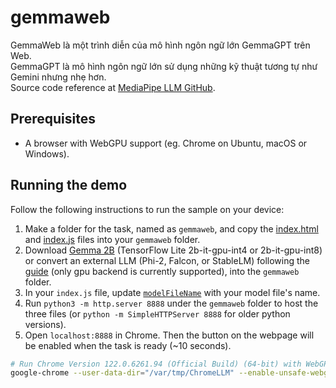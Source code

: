 # gemmaweb
GemmaWeb là một trình diễn của mô hình ngôn ngữ lớn GemmaGPT trên Web.  
GemmaGPT là mô hình ngôn ngữ lớn sử dụng những kỹ thuật tương tự như Gemini nhưng nhẹ hơn.  
Source code reference at [MediaPipe LLM GitHub](https://github.com/googlesamples/mediapipe/tree/main/examples/llm_inference/js).  

## Prerequisites

* A browser with WebGPU support (eg. Chrome on Ubuntu, macOS or Windows).

## Running the demo

Follow the following instructions to run the sample on your device:
1. Make a folder for the task, named as `gemmaweb`, and copy the [index.html](https://github.com/googlesamples/mediapipe/blob/main/examples/llm_inference/js/index.html) and [index.js](https://github.com/googlesamples/mediapipe/blob/main/examples/llm_inference/js/index.js) files into your `gemmaweb` folder.
2. Download [Gemma 2B](https://www.kaggle.com/models/google/gemma/frameworks/tfLite/variations/gemma-2b-it-gpu-int4) (TensorFlow Lite 2b-it-gpu-int4 or 2b-it-gpu-int8) or convert an external LLM (Phi-2, Falcon, or StableLM) following the [guide](https://developers.google.com/mediapipe/solutions/genai/llm_inference/web_js#convert-model) (only gpu backend is currently supported), into the `gemmaweb` folder.
3. In your `index.js` file, update [`modelFileName`](https://github.com/googlesamples/mediapipe/blob/main/examples/llm_inference/js/index.js#L23) with your model file's name.
4. Run `python3 -m http.server 8888` under the `gemmaweb` folder to host the three files (or `python -m SimpleHTTPServer 8888` for older python versions).
5. Open `localhost:8888` in Chrome. Then the button on the webpage will be enabled when the task is ready (~10 seconds).

```bash
# Run Chrome Version 122.0.6261.94 (Official Build) (64-bit) with WebGPU on Ubuntu 20.04
google-chrome --user-data-dir="/var/tmp/ChromeLLM" --enable-unsafe-webgpu --enable-features=Vulkan
```

